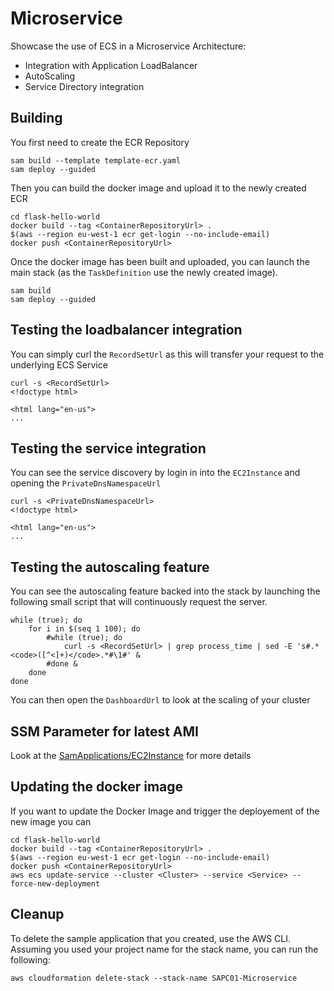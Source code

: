 # Microservice

Showcase the use of ECS in a Microservice Architecture:
* Integration with Application LoadBalancer
* AutoScaling
* Service Directory integration

## Building

You first need to create the ECR Repository

```shell
sam build --template template-ecr.yaml
sam deploy --guided
``` 

Then you can build the docker image and upload it to the newly created ECR

```shell
cd flask-hello-world
docker build --tag <ContainerRepositoryUrl> .
$(aws --region eu-west-1 ecr get-login --no-include-email)
docker push <ContainerRepositoryUrl>
``` 

Once the docker image has been built and uploaded, you can launch the main stack (as the `TaskDefinition` use the newly created image).

```shell
sam build 
sam deploy --guided
``` 
## Testing the loadbalancer integration

You can simply curl the `RecordSetUrl` as this will transfer your request to the underlying ECS Service

```shell
curl -s <RecordSetUrl>
<!doctype html>

<html lang="en-us">
...
``` 

## Testing the service integration

You can see the service discovery by login in into the `EC2Instance` and opening the `PrivateDnsNamespaceUrl`

```shell
curl -s <PrivateDnsNamespaceUrl>
<!doctype html>

<html lang="en-us">
...

```


## Testing the autoscaling feature

You can see the autoscaling feature backed into the stack by launching the following small script that will continuously request the server.

```shell
while (true); do
    for i in $(seq 1 100); do 
        #while (true); do 
            curl -s <RecordSetUrl> | grep process_time | sed -E 's#.*<code>([^<]+)</code>.*#\1#' & 
        #done &
    done
done
``` 

You can then open the `DashboardUrl` to look at the scaling of your cluster

## SSM Parameter for latest AMI

Look at the [SamApplications/EC2Instance](../SamApplications/EC2Instance/README.md#ssm-parameter-for-latest-ami) for more details

## Updating the docker image

If you want to update the Docker Image and trigger the deployement of the new image you can

```shell
cd flask-hello-world
docker build --tag <ContainerRepositoryUrl> .
$(aws --region eu-west-1 ecr get-login --no-include-email)
docker push <ContainerRepositoryUrl>
aws ecs update-service --cluster <Cluster> --service <Service> --force-new-deployment
```


## Cleanup

To delete the sample application that you created, use the AWS CLI. Assuming you used your project name for the stack name, you can run the following:

```shell
aws cloudformation delete-stack --stack-name SAPC01-Microservice
```
